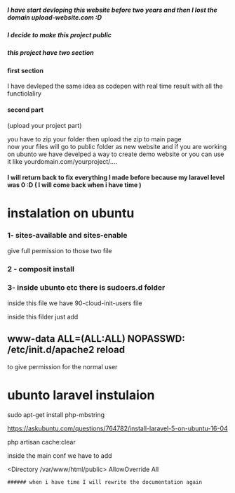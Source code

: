 ##### I have start devloping this website before two years and then I lost the domain upload-website.com :D 
##### I decide to make this project public 
##### this project have two section 
#### first section 

I have devleped the same idea as codepen  with real time  result with all the functiolaliry 

#### second part 
(upload your project part)

you have to zip your folder then upload the zip to main page  
now your files will go to public folder as new website and if you are working on ubunto we have develped a way to create demo website 
or you can use it like yourdomain.com/yourproject/.... 

#### I will return back to fix everything I made before because my laravel level was 0 :D ( I will come back when i have time ) 



# instalation on ubuntu 

### 1- sites-available and sites-enable  
give full permission to those two file 


### 2 - composit install 

 
  
### 3- inside  ubunto etc  there is sudoers.d folder 

inside this file we have 90-cloud-init-users file 

inside this filder just add

##  www-data ALL=(ALL:ALL) NOPASSWD: /etc/init.d/apache2 reload

to give permission for the normal user 



# ubunto laravel instulaion 

sudo apt-get install php-mbstring

https://askubuntu.com/questions/764782/install-laravel-5-on-ubuntu-16-04


php artisan cache:clear 



inside the main conf we have to add 


 <Directory /var/www/html/public>
       AllowOverride All
     </Directory>
     
     
     
    ###### when i have time I will rewrite the documentation again 
     
     
